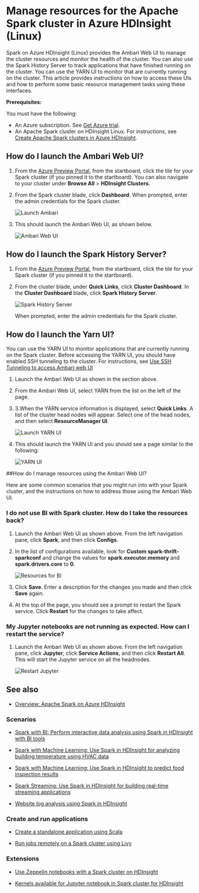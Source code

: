 <!-- not suitable for Mooncake -->

<properties 
	pageTitle="Use Resource Manager to allocate resources to the Apache Spark cluster in HDInsight| Windows Azure" 
	description="Learn how to use the Resource Manager for Spark clusters on HDInsight for better performance." 
	services="hdinsight" 
	documentationCenter="" 
	authors="nitinme" 
	manager="paulettm" 
	editor="cgronlun"
	tags="azure-portal"/>

<tags
	ms.service="hdinsight"
	ms.date="12/22/2015"
	wacn.date=""/>


# Manage resources for the Apache Spark cluster in Azure HDInsight (Linux)

Spark on Azure HDInsight (Linux) provides the Ambari Web UI to manage the cluster resources and monitor the health of the cluster. You can also use the Spark History Server to track applications that have finished running on the cluster. You can use the YARN UI to monitor that are currently running on the cluster. This article provides instructions on how to access these UIs and how to perform some basic resource management tasks using these interfaces.

**Prerequisites:**

You must have the following:

- An Azure subscription. See [Get Azure trial](/pricing/1rmb-trial/).
- An Apache Spark cluster on HDInsight Linux. For instructions, see [Create Apache Spark clusters in Azure HDInsight](/documentation/articles/hdinsight-apache-spark-jupyter-spark-sql).

## How do I launch the Ambari Web UI?

1. From the [Azure Preview Portal](https://manage.windowsazure.cn/), from the startboard, click the tile for your Spark cluster (if you pinned it to the startboard). You can also navigate to your cluster under **Browse All** > **HDInsight Clusters**. 
 
2. From the Spark cluster blade, click **Dashboard**. When prompted, enter the admin credentials for the Spark cluster.

	![Launch Ambari](./media/hdinsight-apache-spark-resource-manager/hdispark.cluster.launch.dashboard.png "Start Resource Manager")

3. This should launch the Ambari Web UI, as shown below.

	![Ambari Web UI](./media/hdinsight-apache-spark-resource-manager/ambari-web-ui.png "Ambari Web UI")   

## How do I launch the Spark History Server?

1. From the [Azure Preview Portal](https://manage.windowsazure.cn/), from the startboard, click the tile for your Spark cluster (if you pinned it to the startboard).

2. From the cluster blade, under **Quick Links**, click **Cluster Dashboard**. In the **Cluster Dashboard** blade, click **Spark History Server**.

	![Spark History Server](./media/hdinsight-apache-spark-resource-manager/launch-history-server.png "Spark History Server")

	When prompted, enter the admin credentials for the Spark cluster.


## How do I launch the Yarn UI?

You can use the YARN UI to monitor applications that are currently running on the Spark cluster. Before accessing the YARN UI, you should have enabled SSH tunneling to the cluster. For instructions, see [Use SSH Tunneling to access Ambari web UI](/documentation/articles/hdinsight-linux-ambari-ssh-tunnel)

1. Launch the Ambari Web UI as shown in the section above.

2. From the Ambari Web UI, select YARN from the list on the left of the page.

3. 3.When the YARN service information is displayed, select **Quick Links**. A list of the cluster head nodes will appear. Select one of the head nodes, and then select **ResourceManager UI**.

	![Launch YARN UI](./media/hdinsight-apache-spark-resource-manager/launch-yarn-ui.png "Launch YARN UI")

4. This should launch the YARN UI and you should see a page similar to the following:

	![YARN UI](./media/hdinsight-apache-spark-resource-manager/yarn-ui.png "YARN UI")

##<a name="scenariosrm"></a>How do I manage resources using the Ambari Web UI?

Here are some common scenarios that you might run into with your Spark cluster, and the instructions on how to address those using the Ambari Web UI.

### I do not use BI with Spark cluster. How do I take the resources back?

1. Launch the Ambari Web UI as shown above. From the left navigation pane, click **Spark**, and then click **Configs**.

2. In the list of configurations available, look for **Custom spark-thrift-sparkconf** and change the values for **spark.executor.memory** and **spark.drivers.core** to **0**.

	![Resources for BI](./media/hdinsight-apache-spark-resource-manager/spark-bi-resources.png "Resources for BI")

3. Click **Save**. Enter a description for the changes you made and then click **Save** again.

4. At the top of the page, you should see a prompt to restart the Spark service. Click **Restart** for the changes to take affect.


### My Jupyter notebooks are not running as expected. How can I restart the service?

1. Launch the Ambari Web UI as shown above. From the left navigation pane, click **Jupyter**, click **Service Actions**, and then click **Restart All**. This will start the Jupyter service on all the headnodes.

	![Restart Jupyter](./media/hdinsight-apache-spark-resource-manager/restart-jupyter.png "Restart Jupyter")

	


## <a name="seealso"></a>See also


* [Overview: Apache Spark on Azure HDInsight](/documentation/articles/hdinsight-apache-spark-overview)

### Scenarios

* [Spark with BI: Perform interactive data analysis using Spark in HDInsight with BI tools](/documentation/articles/hdinsight-apache-spark-use-bi-tools)

* [Spark with Machine Learning: Use Spark in HDInsight for analyzing building temperature using HVAC data](/documentation/articles/hdinsight-apache-spark-ipython-notebook-machine-learning)

* [Spark with Machine Learning: Use Spark in HDInsight to predict food inspection results](/documentation/articles/hdinsight-apache-spark-machine-learning-mllib-ipython)

* [Spark Streaming: Use Spark in HDInsight for building real-time streaming applications](/documentation/articles/hdinsight-apache-spark-eventhub-streaming)

* [Website log analysis using Spark in HDInsight](/documentation/articles/hdinsight-apache-spark-custom-library-website-log-analysis)

### Create and run applications

* [Create a standalone application using Scala](/documentation/articles/hdinsight-apache-spark-create-standalone-application)

* [Run jobs remotely on a Spark cluster using Livy](/documentation/articles/hdinsight-apache-spark-livy-rest-interface)

### Extensions

* [Use Zeppelin notebooks with a Spark cluster on HDInsight](/documentation/articles/hdinsight-apache-spark-use-zeppelin-notebook)

* [Kernels available for Jupyter notebook in Spark cluster for HDInsight](/documentation/articles/hdinsight-apache-spark-jupyter-notebook-kernels)


[hdinsight-versions]: /documentation/articles/hdinsight-component-versioning-v1
[hdinsight-upload-data]: /documentation/articles/hdinsight-upload-data
[hdinsight-storage]: /documentation/articles/hdinsight-hadoop-use-blob-storage


[azure-purchase-options]: /pricing/overview/
[azure-member-offers]: /pricing/member-offers/
[azure-trial]: /pricing/1rmb-trial/
[azure-management-portal]: https://manage.windowsazure.cn/
[azure-create-storageaccount]: /documentation/articles/storage-create-storage-account
